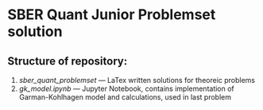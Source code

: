 # **SBER Quant Junior Problemset solution**

## Structure of repository:
1. *sber_quant_problemset* &mdash; LaTex written solutions for theoreic problems
2. *gk_model.ipynb* &mdash; Jupyter Notebook, contains implementation of Garman-Kohlhagen model and calculations, used in last problem
